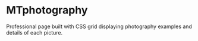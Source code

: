 # MTphotography
Professional page built with CSS grid displaying photography examples and details of each picture.
